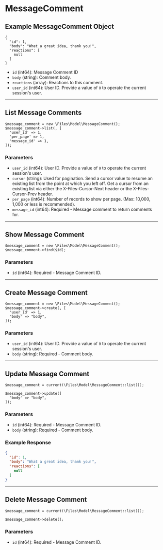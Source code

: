 # MessageComment

## Example MessageComment Object

```
{
  "id": 1,
  "body": "What a great idea, thank you!",
  "reactions": [
    null
  ]
}
```

* `id` (int64): Message Comment ID
* `body` (string): Comment body.
* `reactions` (array): Reactions to this comment.
* `user_id` (int64): User ID.  Provide a value of `0` to operate the current session's user.

---

## List Message Comments

```
$message_comment = new \Files\Model\MessageComment();
$message_comment->list(, [
  'user_id' => 1,
  'per_page' => 1,
  'message_id' => 1,
]);
```


### Parameters

* `user_id` (int64): User ID.  Provide a value of `0` to operate the current session's user.
* `cursor` (string): Used for pagination.  Send a cursor value to resume an existing list from the point at which you left off.  Get a cursor from an existing list via either the X-Files-Cursor-Next header or the X-Files-Cursor-Prev header.
* `per_page` (int64): Number of records to show per page.  (Max: 10,000, 1,000 or less is recommended).
* `message_id` (int64): Required - Message comment to return comments for.

---

## Show Message Comment

```
$message_comment = new \Files\Model\MessageComment();
$message_comment->find($id);
```


### Parameters

* `id` (int64): Required - Message Comment ID.

---

## Create Message Comment

```
$message_comment = new \Files\Model\MessageComment();
$message_comment->create(, [
  'user_id' => 1,
  'body' => "body",
]);
```


### Parameters

* `user_id` (int64): User ID.  Provide a value of `0` to operate the current session's user.
* `body` (string): Required - Comment body.

---

## Update Message Comment

```
$message_comment = current(\Files\Model\MessageComment::list());

$message_comment->update([
  'body' => "body",
]);
```

### Parameters

* `id` (int64): Required - Message Comment ID.
* `body` (string): Required - Comment body.

### Example Response

```json
{
  "id": 1,
  "body": "What a great idea, thank you!",
  "reactions": [
    null
  ]
}
```

---

## Delete Message Comment

```
$message_comment = current(\Files\Model\MessageComment::list());

$message_comment->delete();
```

### Parameters

* `id` (int64): Required - Message Comment ID.

